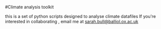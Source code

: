 #Climate analysis toolkit

this is a set of python scripts designed to analyse climate datafiles
If you're interested in collaborating , email me at sarah.bull@balliol.ox.ac.uk
